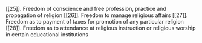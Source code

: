 [[25]]. Freedom of conscience and free profession, practice and propagation of religion
[[26]]. Freedom to manage religious affairs
[[27]]. Freedom as to payment of taxes for promotion of any particular religion
[[28]]. Freedom as to attendance at religious instruction or religious worship in certain educational institutions